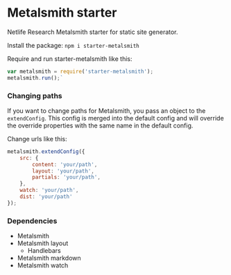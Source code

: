 # Metalsmith starter

Netlife Research Metalsmith starter for static site generator.

Install the package:
`npm i starter-metalsmith`

Require and run starter-metalsmith like this:
```javascript
var metalsmith = require('starter-metalsmith');
metalsmith.run();`
```

### Changing paths
If you want to change paths for Metalsmith, you pass an object to the `extendConfig`. This config is merged into the default config and will override the override properties with the same name in the default config.

Change urls like this:
```javascript
metalsmith.extendConfig({
    src: {
        content: 'your/path',
        layout: 'your/path',
        partials: 'your/path',
    },
    watch: 'your/path',
    dist: 'your/path'
});
```

### Dependencies
* Metalsmith
* Metalsmith layout
    * Handlebars
* Metalsmith markdown
* Metalsmith watch
